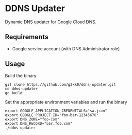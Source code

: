 # DDNS Updater

Dynamic DNS updater for Google Cloud DNS.

## Requirements

- Google service account (with DNS Administrator role)

## Usage

Build the binary
```
git clone https://github.com/g3kk0/ddns-updater.git
cd ddns-updater
go build
```

Set the appropriate environment variables and run the binary
```
export GOOGLE_APPLICATION_CREDENTIALS="sa.json"
export GOOGLE_PROJECT_ID="foo-bar-12345678"
export DNS_ZONE="foo-com"
export DNS_RECORD="bar.foo.com"
./ddns-updater
```
